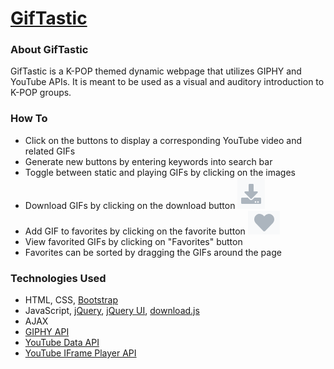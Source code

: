 # [GifTastic](https://joverlee521.github.io/GifTastic/)

### About GifTastic
GifTastic is a K-POP themed dynamic webpage that utilizes GIPHY and YouTube APIs. It is meant to be used as a visual and auditory introduction to K-POP groups. 

### How To
* Click on the buttons to display a corresponding YouTube video and related GIFs
* Generate new buttons by entering keywords into search bar
* Toggle between static and playing GIFs by clicking on the images
* Download GIFs by clicking on the download button ![download icon](https://github.com/joverlee521/GifTastic/blob/master/assets/images/downloadIcon.png)
* Add GIF to favorites by clicking on the favorite button ![favorite icon](https://github.com/joverlee521/GifTastic/blob/master/assets/images/favoriteIcon.png)
* View favorited GIFs by clicking on "Favorites" button
* Favorites can be sorted by dragging the GIFs around the page

### Technologies Used
* HTML, CSS, [Bootstrap](http://getbootstrap.com/)
* JavaScript, [jQuery](https://jquery.com/), [jQuery UI](https://jqueryui.com/), [download.js](http://danml.com/download.html)
* AJAX
* [GIPHY API](https://developers.giphy.com/)
* [YouTube Data API](https://developers.google.com/youtube/v3/)
* [YouTube IFrame Player API](https://developers.google.com/youtube/iframe_api_reference)
